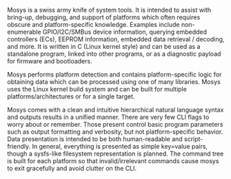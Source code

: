 Mosys is a swiss army knife of system tools. It is intended to assist with bring-up, debugging, and support of platforms which often requires obscure and platform-specific knowledge. Examples include non-enumerable GPIO/I2C/SMBus device information, querying embedded controllers (ECs), EEPROM information, embedded data retrieval / decoding, and more. It is written in C (Linux kernel style) and can be used as a standalone program, linked into other programs, or as a diagnostic payload for firmware and bootloaders.

Mosys performs platform detection and contains platform-specific logic for obtaining data which can be processed using one of many libraries. Mosys uses the Linux kernel build system and can be built for multiple platforms/architectures or for a single target.

Mosys comes with a clean and intuitive hierarchical natural language syntax and outputs results in a unified manner. There are very few CLI flags to worry about or remember. Those present control basic program parameters such as output formatting and verbosity, but not platform-specific behavior. Data presentation is intended to be both human-readable and script-friendly. In general, everything is presented as simple key=value pairs, though a sysfs-like filesystem representation is planned. The command tree is built for each platform so that invalid/irrelevant commands cause mosys to exit gracefully and avoid clutter on the CLI.